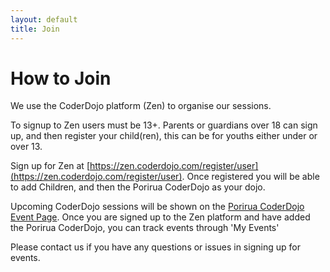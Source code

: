 ```yaml
---
layout: default
title: Join
---
```


# How to Join
We use the CoderDojo platform (Zen) to organise our sessions.

To signup to Zen users must be 13+.  Parents or guardians over 18 can sign up, and then register your child(ren), this can be for youths either under or over 13.

Sign up for Zen at [https://zen.coderdojo.com/register/user](https://zen.coderdojo.com/register/user).  Once registered you will be able to add Children, and then the Porirua CoderDojo as your dojo.

Upcoming CoderDojo sessions will be shown on the [Porirua CoderDojo Event Page](https://zen.coderdojo.com/dojos/nz/wellington/porirua/porirua).  Once you are signed up to the Zen platform and have added the Porirua CoderDojo, you can track events through 'My Events'

Please contact us if you have any questions or issues in signing up for events.
